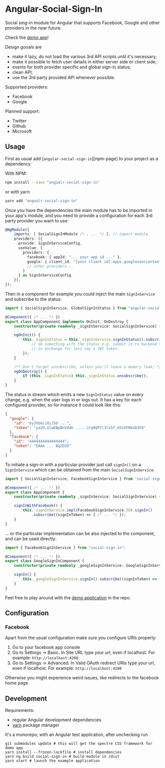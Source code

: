 Angular-Social-Sign-In
======================

Social sing-in module for Angular that supports Facebook, Google and other providers in the near future.

Check the [demo app][demo-app]!

Design gooals are

+ make it lazy, do not load the various 3rd API scripts until it's necessary;
+ make it possible to fetch user details in either server side or client side;
+ events for both provider specific and global sign-in status;
+ clean API;
+ use the 3rd party provided API whenever possible.

Supported providers:

+ Facebook
+ Google

Planned support:

+ Twitter
+ Github
+ Microsoft

Usage
-----

First as usual add [`angular-social-sign-in`][npm-page] to your project as a dependency.

With NPM:

``` bash
npm install --save "angualr-social-sign-in"
```

or with yarn:

``` bash
yarn add "angualr-social-sign-in"
```

Once you have the dependencies the main module has to be imported in your app's module, and you need to provide a configuration for
each 3rd party provider you want to use:

``` typescript
@NgModule({
    imports: [ SocialSignInModule /* , ... */ ], // import module
    providers: [{
      provide: SignInServiceConfig,
      useValue: {
        providers: {
          facebook: { appId: "... your app id ..." },
          google: { client_id: "[your client id].apps.googleusercontent.com" } // ,
          // other providers...
        }
      } as SignInServiceConfig
    }],    
});
```

Then in a component for example you could inject the main `SignInService` and subscribe to the status:

``` typescript
import { SocialSignInService, GlobalSignInStatus } from "angular-social-sign-in";

@Component({ /* ... */ })
export class AppComponent implements OnInit, OnDestroy {
    constructor(private readonly _signInService: SocialSignInService) {}

    ngOnInit() {
        this._signInStatus = this._signInService.signInStatus().subscribe((status) => { // as GlobalSignInStatus
            // do something with the status e.g. submit it to backend to obtain a longer term access token
            // in exchange for lets say a JWT token.
        });
    }

    /** Don't forget unsubscribe, unless you'll leave a memory leak: */
    ngOnDestroy() {
        if (this._signInStatus) this._signInStatus.unsubscribe();
    }
}
```

The status is stream which emits a new `SignInStatus` value on every change, e.g. when the user logs in or logs out.
It has a key for each configured provider, so for instance it could look like this:

``` json
{
  "google": {
    "id": "eyJhbGciOiJSU ...",
    "token": "ya29.GlwEBpBnVddU .... Jrq8QPYl3lx5f_H3vVFNknD3F0"
  },
  "facebook": {
    "id": "4444444444444444",
    "token": "EAAe ... BgZDZD"
  }
}
```

To initiate a sign-in with a particular provider just call `signIn()` on a `SignInService` which can be obtained
from the main `SocialSignInService`:

``` typescript
import { SocialSignInService, FacebookSignInService } from "social-sign-in";

@Component({ /* ... */ })
export class AppComponent {
    constructor(private readonly _signInService: SocialSignInService) {}

    signInWithFacebook() {
        this._signInService.impl(FacebookSignInService.ID).signIn()
            .subscribe((signInToken) => { /* ... */ });
    }
}

```

... or the particular implementation can be also injected to the component, and can be used directly:

``` typescript
import { FacebookSignInService } from "social-sign-in";

@Component({ /* ... */ })
export class GoogleSignInComponent {
    constructor(private readonly _googleSignInService: GoogleSignInService) {} // service injected directly

    signIn() {
        this._googleSignInService.signIn().subscribe((signInToken) => { /* ... */ });
    }
}
```

Feel free to play around with the [demo application][demo-app] in the repo.

Configuration
-------------

### Facebook

Apart from the usual configuration make sure you configure URIs properly:

1. Go to your facebook app console
2. Go to Settings -> Basic. In Site URL type your url, even if localhost. For example: `http://localhost:4200`
3. Go to Settings -> Advanced. In Valid OAuth redirect URIs type your url, even if localhost. For example: `http://localhost:4200`

Otherwise you might experience weird issues, like redirects to the facebook home page.

Development
-----------

Requirements:

+ regular Angular development dependencies
+ [yarn][yarn] package manager

It's a monorepo; with an Angular test application, after unchecking run

    git submodules update # this will get the spectre CSS framework for demo app
    yarn install --frozen-lockfile # install dependencies
    yarn ng build social-sign-in # build module in /dist
    yarn start # launch the example application

[yarn]: https://yarnpkg.com/
[demo-app]: https://angular-social-sign-in.github.com/
